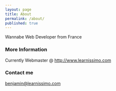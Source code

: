 ```yaml
---
layout: page
title: About
permalink: /about/
published: true
---
```


Wannabe Web Developer from France

### More Information

Currently Webmaster @ http://www.learnissimo.com

### Contact me

[benjamin@learnissimo.com](mailto:benjamin@learnissimo.com)